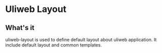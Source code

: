 # Uliweb Layout

## What's it

uliweb-layout is used to define default layout about uliweb application. It
include default layout and common templates.